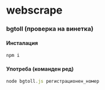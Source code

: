 # webscrape

### bgtoll (проверка на винетка)
#### Инсталация
```javascript
npm i
```
#### Употреба (команден ред)
```javascript
node bgtoll.js регистрационен_номер
```


